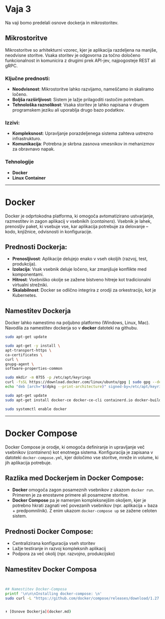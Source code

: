 # Vaja 3

Na vaji bomo predelali osnove dockerja in mikrostoritev. 

## Mikrostoritve

Mikrostoritve so arhitekturni vzorec, kjer je aplikacija razdeljena na manjše, neodvisne storitve. Vsaka storitev je odgovorna za točno določeno funkcionalnost in komunicira z drugimi prek API-jev, najpogosteje REST ali gRPC.

### Ključne prednosti:
- **Neodvisnost**: Mikrostoritve lahko razvijamo, nameščamo in skaliramo ločeno.
- **Boljša razširljivost**: Sistem je lažje prilagoditi rastočim potrebam.
- **Tehnološka raznolikost**: Vsaka storitev je lahko napisana v drugem programskem jeziku ali uporablja drugo bazo podatkov.

### Izzivi:
- **Kompleksnost**: Upravljanje porazdeljenega sistema zahteva ustrezno infrastrukturo.
- **Komunikacija**: Potrebna je skrbna zasnova vmesnikov in mehanizmov za obravnavo napak.

### Tehnologije
- **Docker**
- **Linux Container**

---

# Docker
Docker je odprtokodna platforma, ki omogoča avtomatizirano ustvarjanje, razmestitev in zagon aplikacij v vsebnikih (*containers*). Vsebnik je lahek, prenosljiv paket, ki vsebuje vse, kar aplikacija potrebuje za delovanje – kodo, knjižnice, odvisnosti in konfiguracije.

## Prednosti Dockerja:
- **Prenosljivost**: Aplikacije delujejo enako v vseh okoljih (razvoj, test, produkcija).
- **Izolacija**: Vsak vsebnik deluje ločeno, kar zmanjšuje konflikte med komponentami.
- **Hitrost**: Vsebniško okolje se zažene bistveno hitreje kot tradicionalni virtualni strežniki.
- **Skalabilnost**: Docker se odlično integrira z orodji za orkestracijo, kot je Kubernetes.

## Namestitev Dockerja

Docker lahko namestimo na poljubno platformo (Windows, Linux, Mac). Navodila za namestitev dockerja so v **docker** datoteki na githubu.
```bash
sudo apt-get update

sudo apt-get -y install \
apt-transport-https \
ca-certificates \
curl \
gnupg-agent \
software-properties-common

sudo mkdir -m 0755 -p /etc/apt/keyrings
curl -fsSL https://download.docker.com/linux/ubuntu/gpg | sudo gpg --dearmor -o /etc/apt/keyrings/docker.gpg
echo "deb [arch="$(dpkg --print-architecture)" signed-by=/etc/apt/keyrings/docker.gpg] https://download.docker.com/linux/ubuntu "$(. /etc/os-release && echo "$VERSION_CODENAME")" stable" |  sudo tee /etc/apt/sources.list.d/docker.list > /dev/null

sudo apt-get update
sudo apt-get install docker-ce docker-ce-cli containerd.io docker-buildx-plugin docker-compose-plugin

sudo systemctl enable docker
```

---
#  Docker Compose
Docker Compose je orodje, ki omogoča definiranje in upravljanje več vsebnikov (*containers*) kot enotnega sistema. Konfiguracija je zapisana v datoteki `docker-compose.yml`, kjer določimo vse storitve, mreže in volume, ki jih aplikacija potrebuje.
## Razlika med Dockerjem in Docker Compose:
- **Docker** omogoča zagon posameznih vsebnikov z ukazom `docker run`. Primeren je za enostavne primere ali posamezne storitve.
- **Docker Compose** pa je namenjen kompleksnejšim okoljem, kjer je potrebno hkrati zagnati več povezanih vsebnikov (npr. aplikacija + baza + predpomnilnik). Z enim ukazom `docker-compose up` se zažene celoten sistem.

## Prednosti Docker Compose:
- Centralizirana konfiguracija vseh storitev
- Lažje testiranje in razvoj kompleksnih aplikacij
- Podpora za več okolij (npr. razvojno, produkcijsko)

## Namestitev Docker Composa
```bash


## Namestitev Docker-Composa
printf '\n\n\nInstalling docker-compose: \n'
sudo curl -L "https://github.com/docker/compose/releases/download/1.27.4/docker-compose-$(uname -s)-$(uname -m)" -o /usr/local/bin/docker-compose


⬇️ [Osnove Dockerja](docker.md)
